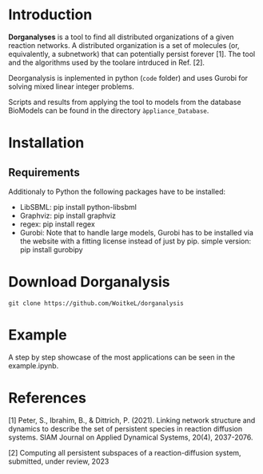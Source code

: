 # Introduction

**Dorganalyses** is a tool to find all distributed organizations of a given reaction networks. A distributed organization is a 
set of molecules (or, equivalently, a subnetwork) that can potentially persist forever [1]. The tool and the algorithms used by the toolare intrduced in Ref. [2].

Deorganalysis is inplemented in python (`code` folder) and uses Gurobi for solving mixed linear integer problems. 

Scripts and results from applying the tool to models from the database BioModels can be found in the directory `àppliance_Database`. 

# Installation

## Requirements
Additionaly to Python the following packages have to be installed: 
- LibSBML: pip install python-libsbml
- Graphviz: pip install graphviz
- regex: pip install regex
- Gurobi: Note that to handle large models, Gurobi has to be installed via the website with a fitting license instead of just by pip.
simple version: pip install gurobipy
# Download Dorganalysis


`git clone https://github.com/WoitkeL/dorganalysis`




# Example

A step by step showcase of the most applications can be seen in the example.ipynb.

# References

[1] Peter, S., Ibrahim, B., & Dittrich, P. (2021). Linking network structure and dynamics to describe the set of persistent species in reaction diffusion systems. SIAM Journal on Applied Dynamical Systems, 20(4), 2037-2076.

[2] Computing all persistent subspaces of a reaction-diffusion system, submitted, under review, 2023 

